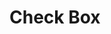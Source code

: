 # Check Box


<!--@include: ./common/no-methods.md -->

<!--@include: ./common/functions.md -->

<!--@include: ./common/event_objects.md -->


<!--@include: ./common/events.md -->